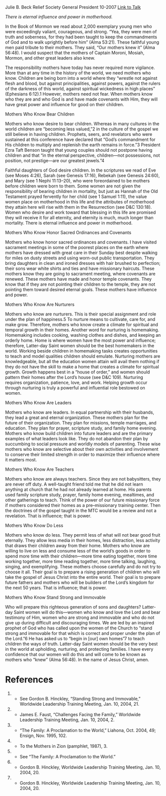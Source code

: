 Julie B. Beck
Relief Society General President
10-2007
[Link to Talk](https://www.churchofjesuschrist.org/study/general-conference/2007/10/mothers-who-know?lang=eng)

_There is eternal influence and power in motherhood._

In the Book of Mormon we read about 2,000 exemplary young men who were exceedingly valiant, courageous, and strong. “Yea, they were men of truth and soberness, for they had been taught to keep the commandments of God and to walk uprightly before him” (Alma 53:21). These faithful young men paid tribute to their mothers. They said, “Our mothers knew it” (Alma 56:48). I would suspect that the mothers of Captain Moroni, Mosiah, Mormon, and other great leaders also knew.

The responsibility mothers have today has never required more vigilance. More than at any time in the history of the world, we need mothers who know. Children are being born into a world where they “wrestle not against flesh and blood, but against principalities, against powers, against the rulers of the darkness of this world, against spiritual wickedness in high places” (Ephesians 6:12).1 However, mothers need not fear. When mothers know who they are and who God is and have made covenants with Him, they will have great power and influence for good on their children.





Mothers Who Know Bear Children



Mothers who know desire to bear children. Whereas in many cultures in the world children are “becoming less valued,”2 in the culture of the gospel we still believe in having children. Prophets, seers, and revelators who were sustained at this conference have declared that “God’s commandment for His children to multiply and replenish the earth remains in force.”3 President Ezra Taft Benson taught that young couples should not postpone having children and that “in the eternal perspective, children—not possessions, not position, not prestige—are our greatest jewels.”4

Faithful daughters of God desire children. In the scriptures we read of Eve (see Moses 4:26), Sarah (see Genesis 17:16), Rebekah (see Genesis 24:60), and Mary (see 1 Nephi 11:13–20), who were foreordained to be mothers before children were born to them. Some women are not given the responsibility of bearing children in mortality, but just as Hannah of the Old Testament prayed fervently for her child (see 1 Samuel 1:11), the value women place on motherhood in this life and the attributes of motherhood they attain here will rise with them in the Resurrection (see D&C 130:18). Women who desire and work toward that blessing in this life are promised they will receive it for all eternity, and eternity is much, much longer than mortality. There is eternal influence and power in motherhood.







Mothers Who Know Honor Sacred Ordinances and Covenants



Mothers who know honor sacred ordinances and covenants. I have visited sacrament meetings in some of the poorest places on the earth where mothers have dressed with great care in their Sunday best despite walking for miles on dusty streets and using worn-out public transportation. They bring daughters in clean and ironed dresses with hair brushed to perfection; their sons wear white shirts and ties and have missionary haircuts. These mothers know they are going to sacrament meeting, where covenants are renewed. These mothers have made and honor temple covenants. They know that if they are not pointing their children to the temple, they are not pointing them toward desired eternal goals. These mothers have influence and power.







Mothers Who Know Are Nurturers



Mothers who know are nurturers. This is their special assignment and role under the plan of happiness.5 To nurture means to cultivate, care for, and make grow. Therefore, mothers who know create a climate for spiritual and temporal growth in their homes. Another word for nurturing is homemaking. Homemaking includes cooking, washing clothes and dishes, and keeping an orderly home. Home is where women have the most power and influence; therefore, Latter-day Saint women should be the best homemakers in the world. Working beside children in homemaking tasks creates opportunities to teach and model qualities children should emulate. Nurturing mothers are knowledgeable, but all the education women attain will avail them nothing if they do not have the skill to make a home that creates a climate for spiritual growth. Growth happens best in a “house of order,” and women should pattern their homes after the Lord’s house (see D&C 109). Nurturing requires organization, patience, love, and work. Helping growth occur through nurturing is truly a powerful and influential role bestowed on women.







Mothers Who Know Are Leaders



Mothers who know are leaders. In equal partnership with their husbands, they lead a great and eternal organization. These mothers plan for the future of their organization. They plan for missions, temple marriages, and education. They plan for prayer, scripture study, and family home evening. Mothers who know build children into future leaders and are the primary examples of what leaders look like. They do not abandon their plan by succumbing to social pressure and worldly models of parenting. These wise mothers who know are selective about their own activities and involvement to conserve their limited strength in order to maximize their influence where it matters most.







Mothers Who Know Are Teachers



Mothers who know are always teachers. Since they are not babysitters, they are never off duty. A well-taught friend told me that he did not learn anything at church that he had not already learned at home. His parents used family scripture study, prayer, family home evening, mealtimes, and other gatherings to teach. Think of the power of our future missionary force if mothers considered their homes as a pre–missionary training center. Then the doctrines of the gospel taught in the MTC would be a review and not a revelation. That is influence; that is power.







Mothers Who Know Do Less



Mothers who know do less. They permit less of what will not bear good fruit eternally. They allow less media in their homes, less distraction, less activity that draws their children away from their home. Mothers who know are willing to live on less and consume less of the world’s goods in order to spend more time with their children—more time eating together, more time working together, more time reading together, more time talking, laughing, singing, and exemplifying. These mothers choose carefully and do not try to choose it all. Their goal is to prepare a rising generation of children who will take the gospel of Jesus Christ into the entire world. Their goal is to prepare future fathers and mothers who will be builders of the Lord’s kingdom for the next 50 years. That is influence; that is power.







Mothers Who Know Stand Strong and Immovable



Who will prepare this righteous generation of sons and daughters? Latter-day Saint women will do this—women who know and love the Lord and bear testimony of Him, women who are strong and immovable and who do not give up during difficult and discouraging times. We are led by an inspired prophet of God who has called upon the women of the Church to “stand strong and immovable for that which is correct and proper under the plan of the Lord.”6 He has asked us to “begin in [our] own homes”7 to teach children the ways of truth. Latter-day Saint women should be the very best in the world at upholding, nurturing, and protecting families. I have every confidence that our women will do this and will come to be known as mothers who “knew” (Alma 56:48). In the name of Jesus Christ, amen.

# References
1. - See Gordon B. Hinckley, “Standing Strong and Immovable,” Worldwide Leadership Training Meeting, Jan. 10, 2004, 21.
2. - James E. Faust, “Challenges Facing the Family,” Worldwide Leadership Training Meeting, Jan. 10, 2004, 2.
3. - “The Family: A Proclamation to the World,” Liahona, Oct. 2004, 49; Ensign, Nov. 1995, 102.
4. - To the Mothers in Zion (pamphlet, 1987), 3.
5. - See “The Family: A Proclamation to the World.”
6. - Gordon B. Hinckley, Worldwide Leadership Training Meeting, Jan. 10, 2004, 20.
7. - Gordon B. Hinckley, Worldwide Leadership Training Meeting, Jan. 10, 2004, 20.